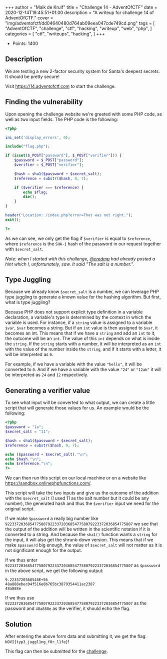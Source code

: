 +++
author = "Maik de Kruif"
title = "Challenge 14 - AdventOfCTF"
date = 2020-12-14T19:45:51+01:00
description = "A writeup for challenge 14 of AdventOfCTF."
cover = "img/adventofctf/dd04640480d764ab09eea047cde749cd.png"
tags = [
    "AdventOfCTF",
    "challenge",
    "ctf",
    "hacking",
    "writeup",
    "web",
    "php",
]
categories = [
    "ctf",
    "writeups",
    "hacking",
]
+++

- Points: 1400

## Description

We are testing a new 2-factor security system for Santa's deepest secrets. It should be pretty secure!

Visit <https://14.adventofctf.com> to start the challenge.

## Finding the vulnerability

Upon opening the challenge website we're greeted with some PHP code, as well as two input fields. The PHP code is the following:

```php
<?php

ini_set('display_errors', 0);

include("flag.php");

if (isset($_POST["password"], $_POST["verifier"])) {
    $password = $_POST["password"];
    $verifier = $_POST["verifier"];

    $hash = sha1($password + $secret_salt);
    $reference = substr($hash, 0, 7);

    if ($verifier === $reference) {
        echo $flag;
        die();
    }
}

header("Location: /index.php?error=That was not right.");
exit();

?>
```

As we can see, we only get the flag if `$verifier` is equal to `$reference`, where `$reference` is the `SHA-1` hash of the password in our request together with `$secret_salt`.

_Note: when I started with this challenge, [@credmp](https://twitter.com/credmp) had already posted a hint which I, unfortunately, saw. It said "The salt is a number."._

## Type Juggling

Because we already know `$secret_salt` is a number, we can leverage PHP type juggling to generate a known value for the hashing algorithm. But first, what is type juggling?

Because PHP does not support explicit type definition in a variable declaration, a variable's type is determined by the context in which the variable is used. For instance, if a `string` value is assigned to a variable `$var`, `$var` becomes a string. But if an `int` value is then assigned to `$var`, it becomes an int. This means that if we have a `string` and add an `int` to it, the outcome will be an `int`. The value of this `int` depends on what is inside the `string`. If the `string` starts with a number, it will be interpreted as an `int` with the value of the number inside the `string`, and if it starts with a letter, it will be interpreted as `0`.

For example, if we have a variable with the value `"hello"`, it will be converted to `0`. And if we have a variable with the value `"24"` or `"12ab"` it will be interpreted as `24` and `12` respectively.

## Generating a verifier value

To see what input will be converted to what output, we can create a little script that will generate those values for us. An example would be the following:

```php
<?php
$password = "1a";
$secret_salt = "11";

$hash = sha1($password + $secret_salt);
$reference = substr($hash, 0, 7);

echo ($password + $secret_salt)."\n";
echo $hash."\n";
echo $reference."\n";
?>
```

We can then run this script on our local machine or on a website like <https://sandbox.onlinephpfunctions.com/>.

This script will take the two inputs and give us the outcome of the addition with the `$secret_salt` (I used 11 as the salt number but it could be any number), the generated hash and thus the `$verifier` input we need for the original script.

If we make `$password` a really big number like `922337203685477580792233720368547758079223372036854775807` we see that the output of the addition will be written in the scientific notation if it is converted to a string. And because the `sha1()` function wants a `string` for the input, it will also get the shrunk-down version. This means that if we make `$password` big enough, the value of `$secret_salt` will not matter as it is not significant enough for the output.

If we thus enter `922337203685477580792233720368547758079223372036854775807` as `$password` in the above script, we get the following output:

```text
9.2233720368548E+56
48a888ebec04f516e8b765bc3879354411ac2387
48a888e
```

If we thus use `922337203685477580792233720368547758079223372036854775807` as the password and `48a888e` as the verifier, it should echo the flag.

## Solution

After entering the above form data and submitting it, we get the flag: `NOVI{typ3_juggl1ng_f0r_l1fe}`!

This flag can then be submitted for the [challenge](https://ctfd.adventofctf.com/challenges#14-15).
